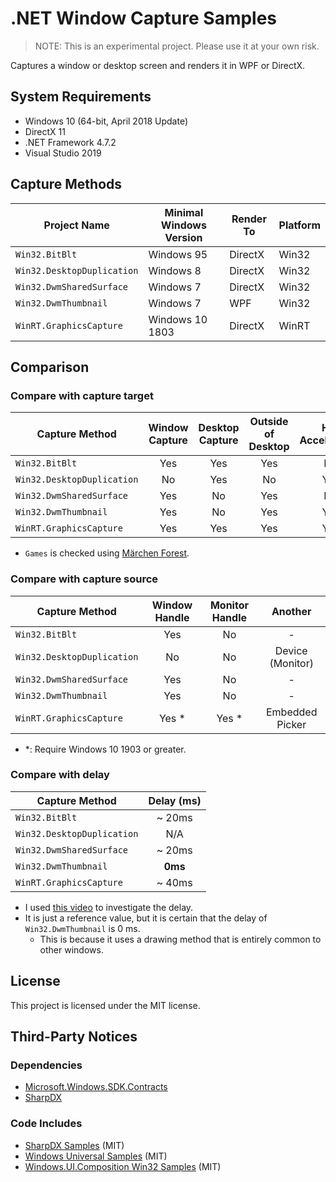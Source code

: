 # .NET Window Capture Samples

> NOTE: This is an experimental project. Please use it at your own risk.

Captures a window or desktop screen and renders it in WPF or DirectX.

## System Requirements

- Windows 10 (64-bit, April 2018 Update)
- DirectX 11
- .NET Framework 4.7.2
- Visual Studio 2019

## Capture Methods

| Project Name               | Minimal Windows Version | Render To | Platform |
| -------------------------- | ----------------------- | --------- | -------- |
| `Win32.BitBlt`             | Windows 95              | DirectX   | Win32    |
| `Win32.DesktopDuplication` | Windows 8               | DirectX   | Win32    |
| `Win32.DwmSharedSurface`   | Windows 7               | DirectX   | Win32    |
| `Win32.DwmThumbnail`       | Windows 7               | WPF       | Win32    |
| `WinRT.GraphicsCapture`    | Windows 10 1803         | DirectX   | WinRT    |

## Comparison

### Compare with capture target

| Capture Method             | Window Capture | Desktop Capture | Outside of Desktop | HW Acceleration | DirectX Games |
| -------------------------- | :------------: | :-------------: | :----------------: | :-------------: | :-----------: |
| `Win32.BitBlt`             |      Yes       |       Yes       |        Yes         |       No        |      Yes      |
| `Win32.DesktopDuplication` |       No       |       Yes       |         No         |       Yes       |      Yes      |
| `Win32.DwmSharedSurface`   |      Yes       |       No        |        Yes         |       No        |      Yes      |
| `Win32.DwmThumbnail`       |      Yes       |       No        |        Yes         |       Yes       |      Yes      |
| `WinRT.GraphicsCapture`    |      Yes       |       Yes       |        Yes         |       Yes       |      Yes      |

- `Games` is checked using [Märchen Forest](https://anemonecoronaria.sakura.ne.jp/merufore/).

### Compare with capture source

| Capture Method             | Window Handle | Monitor Handle |     Another      |
| -------------------------- | :-----------: | :------------: | :--------------: |
| `Win32.BitBlt`             |      Yes      |       No       |        -         |
| `Win32.DesktopDuplication` |      No       |       No       | Device (Monitor) |
| `Win32.DwmSharedSurface`   |      Yes      |       No       |        -         |
| `Win32.DwmThumbnail`       |      Yes      |       No       |        -         |
| `WinRT.GraphicsCapture`    |    Yes \*     |     Yes \*     | Embedded Picker  |

- \*: Require Windows 10 1903 or greater.

### Compare with delay

| Capture Method             | Delay (ms) |
| -------------------------- | :--------: |
| `Win32.BitBlt`             |   ~ 20ms   |
| `Win32.DesktopDuplication` |    N/A     |
| `Win32.DwmSharedSurface`   |   ~ 20ms   |
| `Win32.DwmThumbnail`       |  **0ms**   |
| `WinRT.GraphicsCapture`    |   ~ 40ms   |

- I used [this video](https://www.youtube.com/watch?v=rf2Lmfqi5ZM) to investigate the delay.
- It is just a reference value, but it is certain that the delay of `Win32.DwmThumbnail` is 0 ms.
  - This is because it uses a drawing method that is entirely common to other windows.

## License

This project is licensed under the MIT license.

## Third-Party Notices

### Dependencies

- [Microsoft.Windows.SDK.Contracts](https://www.nuget.org/packages/Microsoft.Windows.SDK.Contracts/)
- [SharpDX](https://www.nuget.org/packages/SharpDX/)

### Code Includes

- [SharpDX Samples](https://github.com/sharpdx/SharpDX-Samples) (MIT)
- [Windows Universal Samples](https://github.com/microsoft/Windows-universal-samples) (MIT)
- [Windows.UI.Composition Win32 Samples](https://github.com/microsoft/Windows.UI.Composition-Win32-Samples) (MIT)
